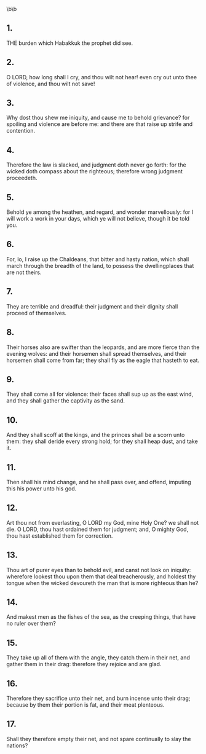 \b\b
## 1.
THE burden which Habakkuk the prophet did see.
## 2.
O LORD, how long shall I cry, and thou wilt not hear!  even cry out unto thee of violence, and thou wilt not save!
## 3.
Why dost thou shew me iniquity, and cause me to behold grievance?  for spoiling and violence are before me: and there are that raise up strife and contention.
## 4.
Therefore the law is slacked, and judgment doth never go forth: for the wicked doth compass about the righteous; therefore wrong judgment proceedeth.
## 5.
Behold ye among the heathen, and regard, and wonder marvellously: for I will work a work in your days, which ye will not believe, though it be told you.
## 6.
For, lo, I raise up the Chaldeans, that bitter and hasty nation, which shall march through the breadth of the land, to possess the dwellingplaces that are not theirs.
## 7.
They are terrible and dreadful: their judgment and their dignity shall proceed of themselves.
## 8.
Their horses also are swifter than the leopards, and are more fierce than the evening wolves: and their horsemen shall spread themselves, and their horsemen shall come from far; they shall fly as the eagle that hasteth to eat.
## 9.
They shall come all for violence: their faces shall sup up as the east wind, and they shall gather the captivity as the sand.
## 10.
And they shall scoff at the kings, and the princes shall be a scorn unto them: they shall deride every strong hold; for they shall heap dust, and take it.
## 11.
Then shall his mind change, and he shall pass over, and offend, imputing this his power unto his god.
## 12.
Art thou not from everlasting, O LORD my God, mine Holy One?  we shall not die.  O LORD, thou hast ordained them for judgment; and, O mighty God, thou hast established them for correction.
## 13.
Thou art of purer eyes than to behold evil, and canst not look on iniquity: wherefore lookest thou upon them that deal treacherously, and holdest thy tongue when the wicked devoureth the man that is more righteous than he?
## 14.
And makest men as the fishes of the sea, as the creeping things, that have no ruler over them?
## 15.
They take up all of them with the angle, they catch them in their net, and gather them in their drag: therefore they rejoice and are glad.
## 16.
Therefore they sacrifice unto their net, and burn incense unto their drag; because by them their portion is fat, and their meat plenteous.
## 17.
Shall they therefore empty their net, and not spare continually to slay the nations?
